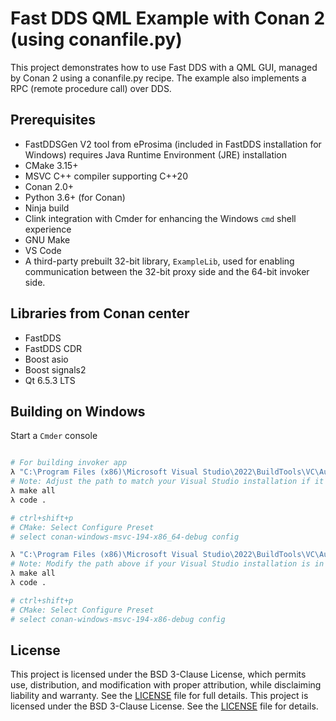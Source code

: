 # Fast DDS QML Example with Conan 2 (using conanfile.py)

This project demonstrates how to use Fast DDS with a QML GUI, managed by Conan 2 using a conanfile.py recipe. The example also implements a RPC (remote procedure call) over DDS.

## Prerequisites
- FastDDSGen V2 tool from eProsima (included in FastDDS installation for Windows) requires Java Runtime Environment (JRE) installation
- CMake 3.15+
- MSVC C++ compiler supporting C++20
- Conan 2.0+
- Python 3.6+ (for Conan)
- Ninja build
- Clink integration with Cmder for enhancing the Windows `cmd` shell experience
- GNU Make
- VS Code
- A third-party prebuilt 32-bit library, `ExampleLib`, used for enabling communication between the 32-bit proxy side and the 64-bit invoker side.

## Libraries from Conan center
- FastDDS
- FastDDS CDR
- Boost asio
- Boost signals2
- Qt 6.5.3 LTS

## Building on Windows
Start a `Cmder` console
```bash

# For building invoker app
λ "C:\Program Files (x86)\Microsoft Visual Studio\2022\BuildTools\VC\Auxiliary\Build\vcvarsall.bat" x64
# Note: Adjust the path to match your Visual Studio installation if it differs.
λ make all
λ code .

# ctrl+shift+p
# CMake: Select Configure Preset
# select conan-windows-msvc-194-x86_64-debug config

λ "C:\Program Files (x86)\Microsoft Visual Studio\2022\BuildTools\VC\Auxiliary\Build\vcvarsall.bat" x86
# Note: Modify the path above if your Visual Studio installation is in a different location.
λ make all
λ code .

# ctrl+shift+p
# CMake: Select Configure Preset
# select conan-windows-msvc-194-x86-debug config
```
## License
This project is licensed under the BSD 3-Clause License, which permits use, distribution, and modification with proper attribution, while disclaiming liability and warranty. See the [LICENSE](./LICENSE) file for full details.
This project is licensed under the BSD 3-Clause License. See the [LICENSE](./LICENSE) file for details.
